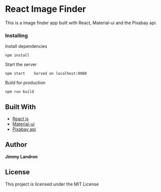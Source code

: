 # React Image Finder
This is a image finder app built with React, Material-ui and the Pixabay api.


### Installing

Install dependencies

```
npm install
```


Start the server

```
npm start    Served on localhost:8080
```

Build for production

```
npm run build
```


## Built With

* [React js](https://reactjs.org)
* [Material-ui](https://material-ui.com)
* [Pixabay api](https://pixabay.com)

## Author

 **Jimmy Landron** 



## License

This project is licensed under the MIT License 





